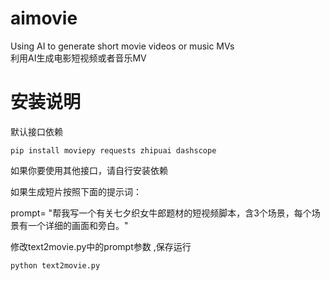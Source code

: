 # aimovie
 Using AI to generate short movie videos or music MVs   
 利用AI生成电影短视频或者音乐MV 

# 安装说明

默认接口依赖 

```
pip install moviepy requests zhipuai dashscope
```

如果你要使用其他接口，请自行安装依赖

如果生成短片按照下面的提示词：  

prompt= "帮我写一个有关七夕织女牛郎题材的短视频脚本，含3个场景，每个场景有一个详细的画面和旁白。"
 
修改text2movie.py中的prompt参数 ,保存运行  

```
python text2movie.py 
```